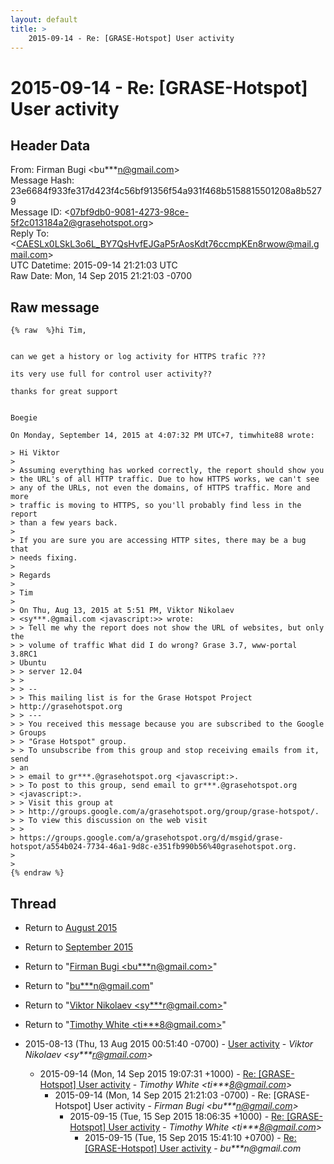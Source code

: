 ```yaml
---
layout: default
title: >
    2015-09-14 - Re: [GRASE-Hotspot] User activity
---
```


# 2015-09-14 - Re: [GRASE-Hotspot] User activity

## Header Data

From: Firman Bugi \<bu***n@gmail.com\><br>
Message Hash: 23e6684f933fe317d423f4c56bf91356f54a931f468b5158815501208a8b5279<br>
Message ID: \<07bf9db0-9081-4273-98ce-5f2c013184a2@grasehotspot.org\><br>
Reply To: \<CAESLx0LSkL3o6L_BY7QsHvfEJGaP5rAosKdt76ccmpKEn8rwow@mail.gmail.com\><br>
UTC Datetime: 2015-09-14 21:21:03 UTC<br>
Raw Date: Mon, 14 Sep 2015 21:21:03 -0700<br>

## Raw message

```
{% raw  %}hi Tim,


can we get a history or log activity for HTTPS trafic ???

its very use full for control user activity??

thanks for great support


Boegie

On Monday, September 14, 2015 at 4:07:32 PM UTC+7, timwhite88 wrote:

> Hi Viktor 
>
> Assuming everything has worked correctly, the report should show you 
> the URL's of all HTTP traffic. Due to how HTTPS works, we can't see 
> any of the URLs, not even the domains, of HTTPS traffic. More and more 
> traffic is moving to HTTPS, so you'll probably find less in the report 
> than a few years back. 
>
> If you are sure you are accessing HTTP sites, there may be a bug that 
> needs fixing. 
>
> Regards 
>
> Tim 
>
> On Thu, Aug 13, 2015 at 5:51 PM, Viktor Nikolaev 
> <sy***.@gmail.com <javascript:>> wrote: 
> > Tell me why the report does not show the URL of websites, but only the 
> > volume of traffic What did I do wrong? Grase 3.7, www-portal 3.8RC1 
> Ubuntu 
> > server 12.04 
> > 
> > -- 
> > This mailing list is for the Grase Hotspot Project 
> http://grasehotspot.org 
> > --- 
> > You received this message because you are subscribed to the Google 
> Groups 
> > "Grase Hotspot" group. 
> > To unsubscribe from this group and stop receiving emails from it, send 
> an 
> > email to gr***.@grasehotspot.org <javascript:>. 
> > To post to this group, send email to gr***.@grasehotspot.org 
> <javascript:>. 
> > Visit this group at 
> > http://groups.google.com/a/grasehotspot.org/group/grase-hotspot/. 
> > To view this discussion on the web visit 
> > 
> https://groups.google.com/a/grasehotspot.org/d/msgid/grase-hotspot/a554b024-7734-46a1-9d8c-e351fb990b56%40grasehotspot.org. 
>
>
{% endraw %}
```

## Thread

+ Return to [August 2015](/archive/2015/08)
+ Return to [September 2015](/archive/2015/09)

+ Return to "[Firman Bugi <bu***n<span>@</span>gmail.com>](/authors/bu___n_at_gmail_com)"
+ Return to "[bu***n<span>@</span>gmail.com](/authors/bu___n_at_gmail_com)"
+ Return to "[Viktor Nikolaev <sy***r<span>@</span>gmail.com>](/authors/sy___r_at_gmail_com)"
+ Return to "[Timothy White <ti***8<span>@</span>gmail.com>](/authors/ti___8_at_gmail_com)"

+ 2015-08-13 (Thu, 13 Aug 2015 00:51:40 -0700) - [User activity](/archive/2015/08/05412a593b82718e709658d33ec8c37a9a9b379383a52ad395bf1e216c75eb70) - _Viktor Nikolaev \<sy***r@gmail.com\>_
  + 2015-09-14 (Mon, 14 Sep 2015 19:07:31 +1000) - [Re: [GRASE-Hotspot] User activity](/archive/2015/09/fa2d8d1861e9086dcf199eade68c25f1f211c40c6eb7079e8e4fde48459a086f) - _Timothy White \<ti***8@gmail.com\>_
    + 2015-09-14 (Mon, 14 Sep 2015 21:21:03 -0700) - Re: [GRASE-Hotspot] User activity - _Firman Bugi \<bu***n@gmail.com\>_
      + 2015-09-15 (Tue, 15 Sep 2015 18:06:35 +1000) - [Re: [GRASE-Hotspot] User activity](/archive/2015/09/f9845d3be4950486b0bbb1f69f7ee2992bf46af0072948bb3890de1cba83d43c) - _Timothy White \<ti***8@gmail.com\>_
        + 2015-09-15 (Tue, 15 Sep 2015 15:41:10 +0700) - [Re: [GRASE-Hotspot] User activity](/archive/2015/09/2ccd80f16762003b0714992e952fb3d0bd7cef33e389129a38a455e6565d5613) - _bu***n@gmail.com_

